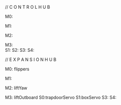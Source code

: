 // C O N T R O L   H U B

M0:

M1:

M2:

M3:   
    S1:   S2:  S3:  S4:


// E X P A N S I O N   H U B

M0: flippers

M1:

M2: liftYaw

M3: liftOutboard
    S0:trapdoorServo   S1:boxServo   S3:   S4: 